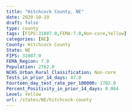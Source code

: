 ```yaml
---
title: "Hitchcock County, NE"
date: 2020-10-19
draft: false
type: county
tags: [FIPS:31087.0,FEMA:7.0,Non-core,Yellow]
categories: [NE]
County: Hitchcock County
State: NE
FIPS: 31087.0
FEMA_Region: 7.0
Population: 2762.0
NCHS_Urban_Rural_Classification: Non-core
Tests_in_prior_14_days: 47.0
Fourteen_day_test_rate_per_100000: 1702.0
Percent_Positivity_in_prior_14_days: 0.064
Level: Yellow
url: /states/NE/hitchcock-county
---
```



